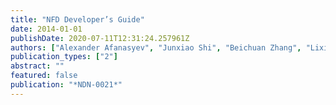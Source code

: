 ```yaml
---
title: "NFD Developer’s Guide"
date: 2014-01-01
publishDate: 2020-07-11T12:31:24.257961Z
authors: ["Alexander Afanasyev", "Junxiao Shi", "Beichuan Zhang", "Lixia Zhang", "Ilya Moiseenko", "Yingdi Yu", "Wentao Shang", "Yanbiao Li", "Spyridon Mastorakis", "Yi Huang", " others"]
publication_types: ["2"]
abstract: ""
featured: false
publication: "*NDN-0021*"
---
```


